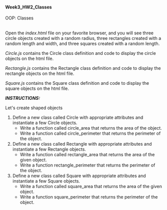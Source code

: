 #### Week3_HW2_Classes ####
OOP: Classes
<br/><br/>

Open the *index.html* file on your favorite browser, and you will see three circle objects created with a random radius, 
three rectangles created with a random length and width, and three squares created with a random length.

*Circle.js* contains the Circle class definition and code to display the circle objects on the html file.

*Rectangle.js* contains the Rectangle class definition and code to display the rectangle objects on the html file.

*Square.js* contains the Square class definition and code to display the square objects on the html file.

***INSTRUCTIONS:***

Let's create shaped objects

1. Define a new class called Circle with appropriate attributes and instantiate a few Circle objects.
	- Write a function called circle_area that returns the area of the object. 
	- Write a function called circle_perimeter that returns the perimeter of the object.
2. Define a new class called Rectangle with appropriate attributes and instantiate a few Rectangle objects.
	- Write a function called rectangle_area that returns the area of the given object.
	- Write a function rectangle_perimeter that returns the perimeter of the object.
3. Define a new class called Square with appropriate attributes and instantiate a few Square objects.
	- Write a function called square_area that returns the area of the given object.
	- Write a function square_perimeter that returns the perimeter of the object.



